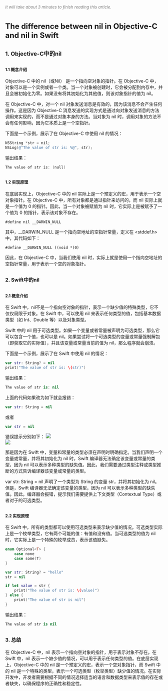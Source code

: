 
<font color=gray size=2>*It will take about 3 minutes to finish reading this article.*</font>

# **<font size=5>The difference between nil in Objective-C and nil in Swift</font>**
 

## **<font size=4>1. Objective-C中的nil</font>**
## **<font size=2 >1.1 概念介绍</font>**
Objective-C 中的 nil（或Nil） 是一个指向空对象的指针。在 Objective-C 中，对象可以是一个实例或者一个类。当一个对象被创建时，它会被分配到内存中，并且会被初始化为零。如果没有将其初始化为其他值，则该对象指针的值为 nil。

在 Objective-C 中，对一个 nil 对象发送消息是有效的，因为该消息不会产生任何操作。这是因为 Objective-C 消息发送的实现方式是通过向对象发送消息的方法调用来实现的，而不是通过对象本身的方法。当对象为 nil 时，调用对象的方法不会有任何影响，因为它本质上是一个空指针。
 
下面是一个示例，展示了在 Objective-C 中使用 nil 的情况：
```Objective-C 
NSString *str = nil;
NSLog(@"The value of str is: %@", str);
```
输出结果：
```Objective-C
The value of str is: (null)
```

## **<font size=2 >1.2 实现原理</font>**
在底层实现上，Objective-C 中的 nil 实际上是一个预定义的宏，用于表示一个空对象指针。在 Objective-C 中，所有对象都是通过指针来访问的，而 nil 实际上就是一个值为 0 的指针。因此，当一个对象被赋值为 nil 时，它实际上是被赋予了一个值为 0 的指针，表示该对象不存在。
```
#define nil __DARWIN_NULL
```
其中，__DARWIN_NULL 是一个指向空地址的空指针常量，定义在 <stddef.h> 中，其代码如下：
```
#define __DARWIN_NULL ((void *)0)
```
因此，在 Objective-C 中，当我们使用 nil 时，实际上就是使用一个指向空地址的空指针常量，用于表示一个空的对象指针。

## **<font size=3 >2. Swift中的nil</font>**
## **<font size=2 >2.1 概念介绍</font>**
在 Swift 中，nil不是一个指向空对象的指针，表示一个缺少值的特殊类型，它不仅仅局限于对象。在 Swift 中，可以使用 nil 来表示任何类型的值，包括基本数据类型（如 Int、Double 等）以及对象类型。

Swift 中的 nil 用于可选类型。如果一个变量或者常量被声明为可选类型，那么它可以包含一个值，也可以是 nil。如果尝试将一个可选类型的变量或常量强制解包（即获取它的实际值），并且该变量或常量当前的值为 nil，那么程序就会崩溃。

下面是一个示例，展示了在 Swift 中使用 nil 的情况：
```Swift
var str: String? = nil
print("The value of str is: \(str)")
```
输出结果：
```Swift
The value of str is: nil
```
上面的代码如果改为如下就会报错：
```Swift
var str: String = nil
```
或者
```Swift
var str = nil
```
错误提示分别如下：
<image src="images/001.png">    
<image src="images/002.png">   
 
那是因为在 Swift 中，变量和常量的类型必须在声明时明确指定。当我们声明一个变量或常量，并将其初始化为 nil 时，Swift 编译器无法确定该变量或常量的类型，因为 nil 可以表示多种类型的缺失值。因此，我们需要通过类型注释或类型推断的方式告诉编译器该变量或常量的类型。

var str: String = nil 声明了一个类型为 String 的变量 str，并将其初始化为 nil。但是，Swift 编译器无法确定该变量的类型，因为 nil 可以表示多种类型的缺失值。因此，编译器会报错，提示我们需要提供上下文类型（Contextual Type）或者对于的可选类型。

## **<font size=2 >2.2 实现原理</font>**
在 Swift 中，所有的类型都可以使用可选类型来表示缺少值的情况。可选类型实际上是一个枚举类型，它有两个可能的值：有值和没有值。当可选类型的值为 nil 时，它实际上是一个特殊的枚举成员，表示该值缺失。
```Swift
enum Optional<T> {
    case none
    case some(T)
}

var str: String? = "hello"
str = nil

if let value = str {
    print("The value of str is: \(value)")
} else {
    print("The value of str is nil")
}
```
输出结果：
```Swift
The value of str is nil
```

## **<font size=3 >3. 总结</font>**

在 Objective-C 中，nil 表示一个指向空对象的指针，用于表示对象不存在。在 Swift 中，nil 表示一个缺少值的情况，可以用于表示任何类型的值。在底层实现上，Objective-C 中的 nil 是一个预定义的宏，表示一个空对象指针，而 Swift 中的 nil 是一个特殊的类型，表示一个可选类型（枚举类型）缺少值的情况。在实际开发中，开发者需要根据不同的情况选择适当的语言和数据类型来表示值的存在或者缺失，以确保程序的正确性和稳定性。